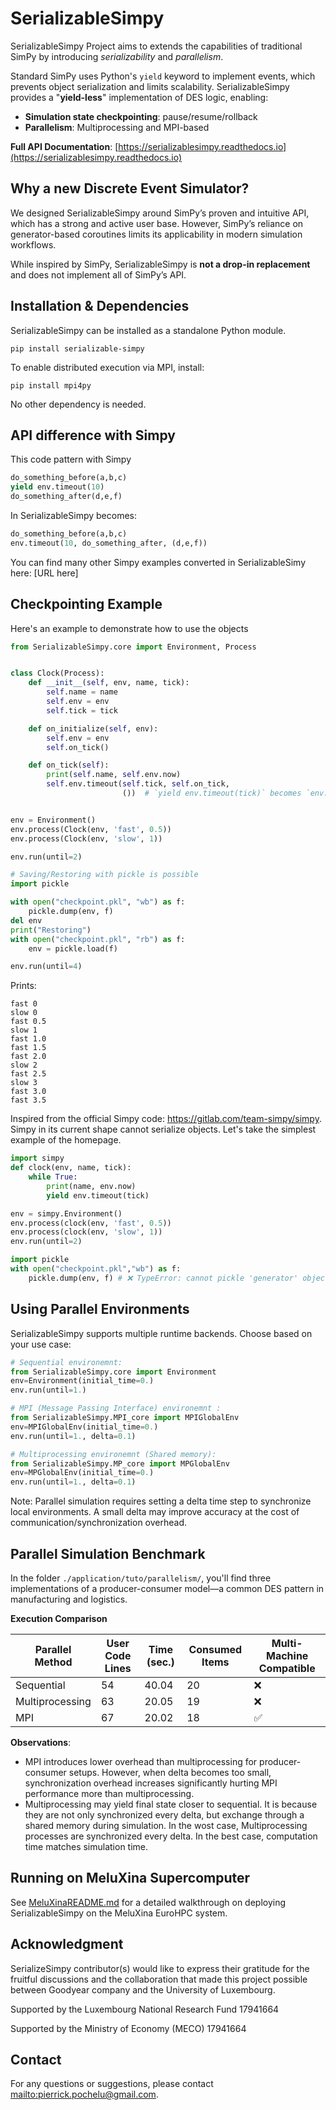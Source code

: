 # SerializableSimpy 

SerializableSimpy Project aims to extends the capabilities of traditional SimPy by introducing *serializability* and *parallelism*. 

Standard SimPy uses Python's `yield` keyword to implement events, which prevents object serialization and limits scalability. SerializableSimpy provides a "**yield-less**" implementation of DES logic, enabling:
* **Simulation state checkpointing**: pause/resume/rollback 
* **Parallelism**: Multiprocessing and MPI-based

**Full API Documentation**: [https://serializablesimpy.readthedocs.io](https://serializablesimpy.readthedocs.io)

## Why a new Discrete Event Simulator?

We designed SerializableSimpy around SimPy’s proven and intuitive API, which has a strong and active user base. However, SimPy’s reliance on generator-based coroutines limits its applicability in modern simulation workflows.

While inspired by SimPy, SerializableSimpy is **not a drop-in replacement** and does not implement all of SimPy’s API.


## Installation & Dependencies

SerializableSimpy can be installed as a standalone Python module.

```
pip install serializable-simpy
```

To enable distributed execution via MPI, install:
```
pip install mpi4py
```

No other dependency is needed.

## API difference with Simpy

This code pattern with Simpy
```python
do_something_before(a,b,c)
yield env.timeout(10)
do_something_after(d,e,f)
```

In SerializableSimpy becomes:
```python
do_something_before(a,b,c)
env.timeout(10, do_something_after, (d,e,f))
```

You can find many other Simpy examples converted in SerializableSimy here: [URL here]

## Checkpointing Example

Here's an example to demonstrate how to use the objects

```python
from SerializableSimpy.core import Environment, Process


class Clock(Process):
    def __init__(self, env, name, tick):
        self.name = name
        self.env = env
        self.tick = tick

    def on_initialize(self, env):
        self.env = env
        self.on_tick()

    def on_tick(self):
        print(self.name, self.env.now)
        self.env.timeout(self.tick, self.on_tick,
                         ())  # `yield env.timeout(tick)` becomes `env.timeout(tick, on_tick, ())`


env = Environment()
env.process(Clock(env, 'fast', 0.5))
env.process(Clock(env, 'slow', 1))

env.run(until=2)

# Saving/Restoring with pickle is possible
import pickle

with open("checkpoint.pkl", "wb") as f:
    pickle.dump(env, f)
del env
print("Restoring")
with open("checkpoint.pkl", "rb") as f:
    env = pickle.load(f)

env.run(until=4)
```

Prints:
```commandline
fast 0
slow 0
fast 0.5
slow 1
fast 1.0
fast 1.5
fast 2.0
slow 2
fast 2.5
slow 3
fast 3.0
fast 3.5
```


Inspired from the official Simpy code: https://gitlab.com/team-simpy/simpy.
Simpy in its current shape cannot serialize objects. Let's take the simplest example of the homepage.

```python
import simpy
def clock(env, name, tick):
    while True:
        print(name, env.now)
        yield env.timeout(tick)

env = simpy.Environment()
env.process(clock(env, 'fast', 0.5))
env.process(clock(env, 'slow', 1))
env.run(until=2)

import pickle
with open("checkpoint.pkl","wb") as f:
    pickle.dump(env, f) # ❌ TypeError: cannot pickle 'generator' object
```



## Using Parallel Environments

SerializableSimpy supports multiple runtime backends. Choose based on your use case:
```python
# Sequential environemnt:
from SerializableSimpy.core import Environment 
env=Environment(initial_time=0.) 
env.run(until=1.)

# MPI (Message Passing Interface) environemnt :
from SerializableSimpy.MPI_core import MPIGlobalEnv
env=MPIGlobalEnv(initial_time=0.) 
env.run(until=1., delta=0.1)

# Multiprocessing environemnt (Shared memory):
from SerializableSimpy.MP_core import MPGlobalEnv
env=MPGlobalEnv(initial_time=0.) 
env.run(until=1., delta=0.1)
```

Note: Parallel simulation requires setting a delta time step to synchronize local environments. A small delta may improve accuracy at the cost of communication/synchronization overhead.

## Parallel Simulation Benchmark

In the folder `./application/tuto/parallelism/`, you'll find three implementations of a producer-consumer model—a common DES pattern in manufacturing and logistics.

**Execution Comparison**

| Parallel Method   | User Code Lines | Time (sec.) | Consumed Items  | Multi-Machine Compatible |
|-------------------|-----------------|----------------------|------------------------------|--------------------------|
| Sequential        | 54              | 40.04                | 20                           | ❌                       |
| Multiprocessing   | 63              | 20.05                | 19                           | ❌                       |
| MPI               | 67              | 20.02                | 18                           | ✅                      |

**Observations**:

* MPI introduces lower overhead than multiprocessing for producer-consumer setups. However, when delta becomes too small, synchronization overhead increases significantly hurting MPI performance more than multiprocessing.
* Multiprocessing may yield final state closer to sequential. It is because they are not only synchronized every delta, but exchange through a shared memory during simulation. In the wost case, Multiprocessing processes are synchronized every delta. In the best case, computation time matches simulation time.


## Running on MeluXina Supercomputer

See [MeluXinaREADME.md](MeluXinaREADME.md) for a detailed walkthrough on deploying SerializableSimpy on the MeluXina EuroHPC system.

## Acknowledgment

SerializeSimpy contributor(s) would like to express their gratitude for the fruitful discussions and the collaboration that made this project possible between Goodyear company and the University of Luxembourg.

Supported by the Luxembourg National Research Fund 17941664

Supported by the Ministry of Economy (MECO) 17941664

## Contact
For any questions or suggestions, please contact <mailto:pierrick.pochelu@gmail.com>.


